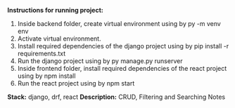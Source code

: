**Instructions for running project:**

  1. Inside backend folder, create virtual environment using by py -m venv env
  2. Activate virtual environment.
  3. Install required dependencies of the django project using by pip install -r requirements.txt
  4. Run the django project using by py manage.py runserver
  5. Inside frontend folder, install required dependencies of the react project using by npm install
  6. Run the react project using by npm start
     
**Stack:** django, drf, react 
**Description:** CRUD, Filtering and Searching Notes

